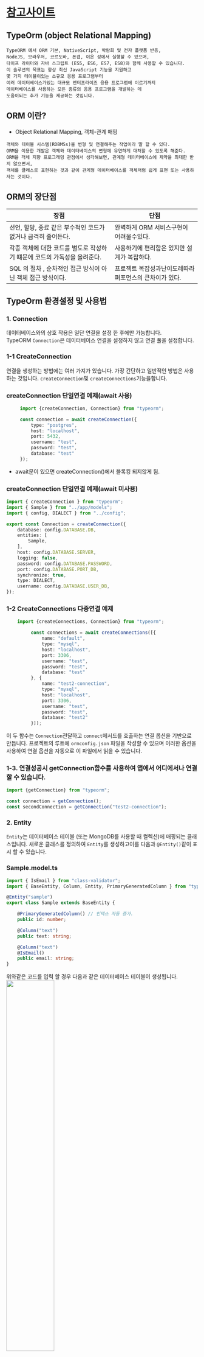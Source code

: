# [참고사이트](https://dkant.net/2019/06/17/typeorm/)

## TypeOrm (object Relational Mapping)
```text
TypeORM 에서 ORM 기본, NativeScript, 박람회 및 전자 플랫폼 반응, 
NodeJS, 브라우저, 코르도바, 폰갭, 이온 성에서 실행할 수 있으며, 
타이프 라이터와 자바 스크립트 (ES5, ES6, ES7, ES8)와 함께 사용할 수 있습니다.
이 솔루션의 목표는 항상 최신 JavaScript 기능을 지원하고 
몇 가지 테이블이있는 소규모 응용 프로그램부터 
여러 데이터베이스가있는 대규모 엔터프라이즈 응용 프로그램에 이르기까지 
데이터베이스를 사용하는 모든 종류의 응용 프로그램을 개발하는 데 
도움이되는 추가 기능을 제공하는 것입니다.
```

## ORM 이란?
* Object Relational Mapping, 객체-관계 매핑
```text
객체와 테이블 시스템(RDBMSs)을 변형 및 연결해주는 작업이라 말 할 수 있다. 
ORM을 이용한 개발은 객체와 데이터베이스의 변형에 유연하게 대처할 수 있도록 해준다. 
ORM을 객체 지향 프로그래밍 관점에서 생각해보면, 관계형 데이터베이스에 제약을 최대한 받지 않으면서, 
객체를 클래스로 표현하는 것과 같이 관계형 데이터베이스를 객체처럼 쉽게 표현 또는 사용하자는 것이다.
```

## ORM의 장단점
장점 | 단점 |
---- | ---- |  
선언, 할당, 종료 같은 부수적인 코드가 없거나 급격히 줄어든다. | 완벽하게 ORM 서비스구현이 어려울수있다. |
각종 객체에 대한 코드를 별도로 작성하기 떄문에 코드의 가독성을 올려준다. | 사용하기에 편리함은 있지만 설계가 복잡하다. |
SQL 의 절차 , 순차적인 접근 방식이 아닌 객체 접근 방식이다. | 프로젝트 복잡성과난이도레따라 퍼포먼스의 큰차이가 있다.

## TypeOrm 환경설정 및 사용법
### 1. Connection
데이터베이스와의 상호 작용은 일단 연결을 설정 한 후에만 가능합니다.<br />
TypeORM <code>Connection</code>은 데이터베이스 연결을 설정하지 않고 연결 풀을 설정합니다.

### 1-1 CreateConnection
연결을 생성하는 방법에는 여러 가지가 있습니다. 
가장 간단하고 일반적인 방법은 사용하는 것입니다. 
<code>createConnection</code>및 <code>createConnections</code>기능을합니다.

### createConnection 단일연결 예제(await 사용)
```typescript
     import {createConnection, Connection} from "typeorm";

     const connection = await createConnection({
         type: "postgres",
         host: "localhost",
         port: 5432,
         username: "test",
         password: "test",
         database: "test"
     });
```
* await문이 있으면 createConnection()에서 블록킹 되지않게 됨.

### createConnection 단일연결 예제(await 미사용)
```typescript
import { createConnection } from "typeorm";
import { Sample } from "../app/models";
import { config, DIALECT } from "../config";

export const Connection = createConnection({
    database: config.DATABASE.DB,
    entities: [
        Sample,
    ],
    host: config.DATABASE.SERVER,
    logging: false,
    password: config.DATABASE.PASSWORD,
    port: config.DATABASE.PORT_DB,
    synchronize: true,
    type: DIALECT,
    username: config.DATABASE.USER_DB,
});
```
### 1-2 CreateConnections 다중연결 예제
```typescript
    import {createConnections, Connection} from "typeorm";

         const connections = await createConnections([{
             name: "default",
             type: "mysql",
             host: "localhost",
             port: 3306,
             username: "test",
             password: "test",
             database: "test"
         }, {
             name: "test2-connection",
             type: "mysql",
             host: "localhost",
             port: 3306,
             username: "test",
             password: "test",
             database: "test2"
         }]);
```

이 두 함수는 <code>Connection</code>전달하고 <code>connect</code>메서드를 호출하는 연결 옵션을 기반으로 만듭니다. 
프로젝트의 루트에 <code>ormconfig.json</code> 파일을 작성할 수 있으며 이러한 옵션을 사용하여 
연결 옵션을 자동으로 이 파일에서 읽을 수 있습니다.

### 1-3. 연결성공시 getConnection함수를 사용하여 앱에서 어디에서나 연결할 수 있습니다.
```typescript
import {getConnection} from "typeorm";

const connection = getConnection();
const secondConnection = getConnection("test2-connection");
```

### 2. Entity
<code>Entity</code>는 데이터베이스 테이블 (또는 MongoDB를 사용할 때 컬렉션)에 매핑되는 클래스입니다. 
새로운 클래스를 정의하여 <code>Entity</code>를 생성하고이를 다음과 <code>@Entity()</code>같이 표시 할 수 있습니다.

### Sample.model.ts
```typescript
import { IsEmail } from "class-validator";
import { BaseEntity, Column, Entity, PrimaryGeneratedColumn } from "typeorm";

@Entity("sample")
export class Sample extends BaseEntity {

    @PrimaryGeneratedColumn() // 인덱스 자동 증가.
    public id: number;

    @Column("text")
    public text: string;

    @Column("text")
    @IsEmail()
    public email: string;
}
```
위와같은 코드를 입력 할 경우 다음과 같은 데이터베이스 테이블이 생성됩니다.
<img src="https://user-images.githubusercontent.com/33046341/78640725-2c0e3e00-78eb-11ea-98be-80267b0ffe27.png" width="50%"></img>

기본 엔티티는 열과 관계로 구성됩니다. 
각 엔티티는 반드시 (MongoDB를 사용중인 경우 또는 ObjectId가 열) 주 열을 갖습니다. 
각 개체는 연결 옵션에 등록해야합니다.

### 2-1. 연결옵션 설정
```typescript
import { createConnection } from "typeorm";
import { Sample } from "../app/models";
import { config, DIALECT } from "../config";

export const Connection = createConnection({
    database: config.DATABASE.DB,
    entities: [
        Sample,
    ],
    host: config.DATABASE.SERVER,
    logging: false,
    password: config.DATABASE.PASSWORD,
    port: config.DATABASE.PORT_DB,
    synchronize: true,
    type: DIALECT,
    username: config.DATABASE.USER_DB,
});
```

또는 모든 <code>Entity</code>가 포함 된 디렉토리 전체를 지정할 수 있으며 모든 <code>Entity</code>가로드됩니다.

```typescript
import {createConnection, Connection} from "typeorm";
const connection: Connection = await createConnection({
     type: "mysql",
     host: "localhost",
     port: 3306,
     username: "test",
     password: "test",
     database: "test",
     entities: ["entity/*.js"]
 });
```
> @ Entity <br />
> 선언된 부분의 아래 부분부터 model 부분이 된다는 의미로 쓰입니다.
>
> @ BaseEntity <br />
> save 를 쉽게 사용하기 위함입니다. 다른 용도도 있겠지만 우선은 그렇습니다.
>
> @ PrimaryGeneratedColumn  <br />
> primary key 를 적용시킨 컬럼 이라고 보시면 되겠습니다. 그리고 추가적으로 auto increase도 자동으로 설정이 됩니다.
>
> @ Column <br />
> 말그대로 컬럼 다른말로 필드라고 합니다. name 에 맞게 데이터가 들어가는 곳이죠.

### 주의할 점
* 데이터가 들어있는 컬럼(필드)은 함부로 수정하지 않는다.
컬럼의 이름의 수정할 수 있겠지만 지우거나 한다면 데이터가 전부 제거됩니다. 
백업을 필수로 하고, 테스트 DB에서 수행하는 것이 좋겠습니다.
<br />
2-2. 기본열
각 <code>Entity</code>에는 최소한 하나의 기본 열이 있어야합니다. 
기본 열의 몇 가지 유형이 있습니다. <br />

```typescript
import { IsEmail } from "class-validator";
import { BaseEntity, Column, Entity, PrimaryColumn } from "typeorm";

@Entity("sample")
export class Sample extends BaseEntity {

    @PrimaryColumn()
    public id: number;

    @Column("text")
    public text: string;

    @Column("text")
    @IsEmail()
    public email: string;
}
```

<code>@PrimaryColumn()</code>모든 유형의 값을 취하는 기본 열을 만듭니다. 
열 유형을 지정할 수 있습니다. 
열 유형을 지정하지 않으면 특성 유형에서 유추됩니다.
아래 예제는 <code>int</code>저장하기 전에 수동으로 지정해야하는 유형으로 <code>ID</code>를 만듭니다.
```typescript
import { IsEmail } from "class-validator";
import { BaseEntity, Column, Entity, PrimaryGeneratedColumn } from "typeorm";

@Entity("sample")
export class Sample extends BaseEntity {

    @PrimaryGeneratedColumn() // 인덱스 자동 증가.
    public id: number;

    @Column("text")
    public text: string;

    @Column("text")
    @IsEmail()
    public email: string;

}
```
<code>@PrimaryGeneratedColumn(“uuid”)</code>값이 자동으로 생성되는 기본 열을 만듭니다. 
<code>uuid.Uuid</code>는 고유 한 문자열 ID입니다. 
저장하기 전에 값을 수동으로 지정할 필요가 없습니다. 
값이 자동으로 생성됩니다.

```typescript
import { IsEmail } from "class-validator";
import { BaseEntity, Column, Entity, PrimaryColumn } from "typeorm";

@Entity("sample")
export class Sample extends BaseEntity {

    @PrimaryColumn()
    public id: number;

    @Column("text")
    public text: string;

    @Column("text")
    @IsEmail()
    public email: string;
}
```
<code>Entity</code>를 사용하여 <code>Entity</code>를 저장 save하면 항상 주어진 <code>Entity</code> ID (또는 ID)로 엔티티를 데이터베이스에서 찾습니다. id / id가 발견되면 데이터베이스에서이 행을 갱신합니다. id / ids 행이없는 경우 새 행이 삽입된다.

### 3. 기타설정

대부분의 경우 연결 옵션을 편리하고 관리하기 용이하게, 별도의 구성 파일에 저장하려고 합니다. 
TypeORM은 여러 구성 소스를 지원하며, <code>ormconfig.[format]</code> 파일을 만들고 
<code> createConnection()</code> 구성을 전달하지 않고 응용 프로그램 호출에 구성을 저장하기만 하면 됩니다.
